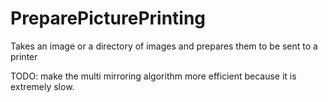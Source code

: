 # PreparePicturePrinting
Takes an image or a directory of images and prepares them to be sent to a printer

TODO: make the multi mirroring algorithm more efficient because it is extremely slow.
